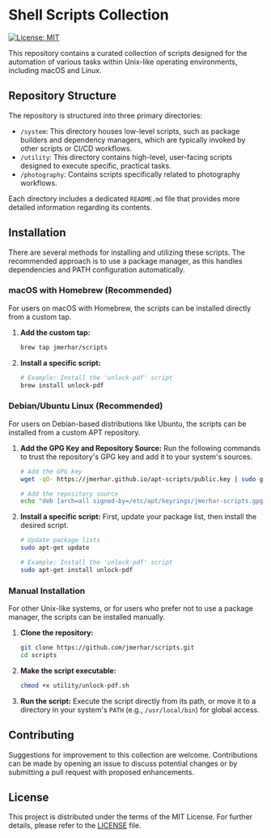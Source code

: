 # Shell Scripts Collection

[![License: MIT](https://img.shields.io/badge/License-MIT-yellow.svg)](https://opensource.org/licenses/MIT)

This repository contains a curated collection of scripts designed for the automation of various tasks within Unix-like operating environments, including macOS and Linux.

## Repository Structure

The repository is structured into three primary directories:

* `/system`: This directory houses low-level scripts, such as package builders and dependency managers, which are typically invoked by other scripts or CI/CD workflows.
* `/utility`: This directory contains high-level, user-facing scripts designed to execute specific, practical tasks.
* `/photography`: Contains scripts specifically related to photography workflows.

Each directory includes a dedicated `README.md` file that provides more detailed information regarding its contents.

## Installation

There are several methods for installing and utilizing these scripts. The recommended approach is to use a package manager, as this handles dependencies and PATH configuration automatically.

### macOS with Homebrew (Recommended)

For users on macOS with Homebrew, the scripts can be installed directly from a custom tap.

1.  **Add the custom tap:**
    ```bash
    brew tap jmerhar/scripts
    ```

2.  **Install a specific script:**
    ```bash
    # Example: Install the 'unlock-pdf' script
    brew install unlock-pdf
    ```

### Debian/Ubuntu Linux (Recommended)

For users on Debian-based distributions like Ubuntu, the scripts can be installed from a custom APT repository.

1.  **Add the GPG Key and Repository Source:**
    Run the following commands to trust the repository's GPG key and add it to your system's sources.
    ```bash
    # Add the GPG key
    wget -qO- https://jmerhar.github.io/apt-scripts/public.key | sudo gpg --dearmor -o /etc/apt/keyrings/jmerhar-scripts.gpg

    # Add the repository source
    echo "deb [arch=all signed-by=/etc/apt/keyrings/jmerhar-scripts.gpg] https://jmerhar.github.io/apt-scripts/ stable main" | sudo tee /etc/apt/sources.list.d/jmerhar-scripts.list
    ```

2.  **Install a specific script:**
    First, update your package list, then install the desired script.
    ```bash
    # Update package lists
    sudo apt-get update

    # Example: Install the 'unlock-pdf' script
    sudo apt-get install unlock-pdf
    ```

### Manual Installation

For other Unix-like systems, or for users who prefer not to use a package manager, the scripts can be installed manually.

1.  **Clone the repository:**
    ```bash
    git clone https://github.com/jmerhar/scripts.git
    cd scripts
    ```

2.  **Make the script executable:**
    ```bash
    chmod +x utility/unlock-pdf.sh
    ```

3.  **Run the script:**
    Execute the script directly from its path, or move it to a directory in your system's `PATH` (e.g., `/usr/local/bin`) for global access.

## Contributing

Suggestions for improvement to this collection are welcome. Contributions can be made by opening an issue to discuss potential changes or by submitting a pull request with proposed enhancements.

## License

This project is distributed under the terms of the MIT License. For further details, please refer to the [LICENSE](LICENSE) file.
